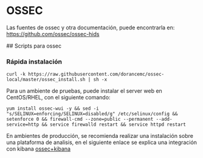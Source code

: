# OSSEC

Las fuentes de ossec y otra documentación, puede encontrarla en:
https://github.com/ossec/ossec-hids

## Scripts para ossec

### Rápida instalación 

```
curl -k https://raw.githubusercontent.com/dorancemc/ossec-local/master/ossec_install.sh | sh -x
```

Para un ambiente de pruebas, puede instalar el server web en CentOS/RHEL, con el siguiente comando:
```
yum install ossec-wui -y && sed -i "s/SELINUX=enforcing/SELINUX=disabled/g" /etc/selinux/config && setenforce 0 && firewall-cmd --zone=public --permanent --add-service=http && service firewalld restart && service httpd restart
```
En ambientes de producción, se recomienda realizar una instalación sobre una plataforma de analisis, en el siguiente enlace se explica una integración con kibana [ossec+kibana](http://vichargrave.com/create-an-ossec-log-management-console-with-kibana-4/)


